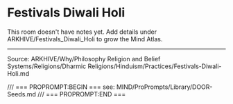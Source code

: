 # Festivals Diwali Holi

This room doesn't have notes yet. Add details under ARKHIVE/Festivals_Diwali_Holi to grow the Mind Atlas.

---
Source: ARKHIVE/Why/Philosophy Religion and Belief Systems/Religions/Dharmic Religions/Hinduism/Practices/Festivals-Diwali-Holi.md

/// === PROPROMPT:BEGIN ===
see: MIND/ProPrompts/Library/DOOR-Seeds.md
/// === PROPROMPT:END ===
